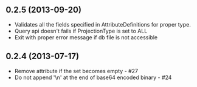 ## 0.2.5 (2013-09-20)
* Validates all the fields specified in AttributeDefinitions for
  proper type.
* Query api doesn't fails if ProjectionType is set to ALL
* Exit with proper error message if db file is not accessible

## 0.2.4 (2013-07-17)

* Remove attribute if the set becomes empty - #27
* Do not append '\n' at the end of base64 encoded binary - #24
